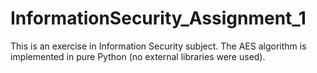 # InformationSecurity_Assignment_1
This is an exercise in Information Security subject. The AES algorithm is implemented in pure Python (no external libraries were used).
